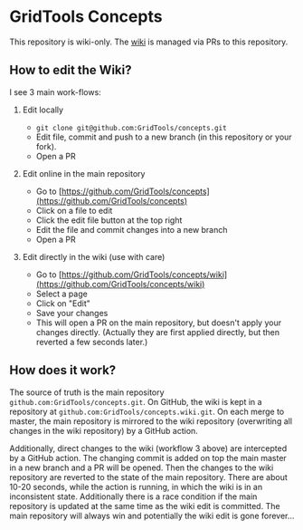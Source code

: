# GridTools Concepts

This repository is wiki-only. The [wiki](https://github.com/GridTools/concepts/wiki) is managed via PRs to this repository.

## How to edit the Wiki?

I see 3 main work-flows:

1. Edit locally
   - `git clone git@github.com:GridTools/concepts.git`
   - Edit file, commit and push to a new branch (in this repository or your fork).
   - Open a PR

2. Edit online in the main repository
   - Go to [https://github.com/GridTools/concepts](https://github.com/GridTools/concepts)
   - Click on a file to edit
   - Click the edit file button at the top right
   - Edit the file and commit changes into a new branch
   - Open a PR

3. Edit directly in the wiki (use with care)
   - Go to [https://github.com/GridTools/concepts/wiki](https://github.com/GridTools/concepts/wiki)
   - Select a page
   - Click on "Edit"
   - Save your changes
   - This will open a PR on the main repository, but doesn't apply your changes directly. (Actually they are first applied directly, but then reverted a few seconds later.)


## How does it work?

The source of truth is the main repository `github.com:GridTools/concepts.git`. On GitHub, the wiki is kept in a repository at `github.com:GridTools/concepts.wiki.git`. On each merge to master, the main repository is mirrored to the wiki repository (overwriting all changes in the wiki repository) by a GitHub action.

Additionally, direct changes to the wiki (workflow 3 above) are intercepted by a GitHub action. The changing commit is added on top the main master in a new branch and a PR will be opened. Then the changes to the wiki repository are reverted to the state of the main repository.
There are about 10-20 seconds, while the action is running, in which the wiki is in an inconsistent state. Additionally there is a race condition if the main repository is updated at the same time as the wiki edit is committed. The main repository will always win and potentially the wiki edit is gone forever...
